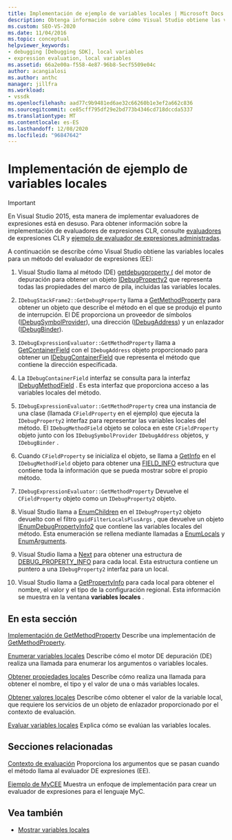 ```yaml
---
title: Implementación de ejemplo de variables locales | Microsoft Docs
description: Obtenga información sobre cómo Visual Studio obtiene las variables locales para un método del evaluador de expresiones en este artículo.
ms.custom: SEO-VS-2020
ms.date: 11/04/2016
ms.topic: conceptual
helpviewer_keywords:
- debugging [Debugging SDK], local variables
- expression evaluation, local variables
ms.assetid: 66a2e00a-f558-4e87-96b8-5ecf5509e04c
author: acangialosi
ms.author: anthc
manager: jillfra
ms.workload:
- vssdk
ms.openlocfilehash: aad77c9b9481ed6ae32c66260b1e3ef2a662c836
ms.sourcegitcommit: ce85cff795df29e2bd773b4346cd718dccda5337
ms.translationtype: MT
ms.contentlocale: es-ES
ms.lasthandoff: 12/08/2020
ms.locfileid: "96847642"
---
```

# <a name="sample-implementation-of-locals"></a>Implementación de ejemplo de variables locales
> [!IMPORTANT]
> En Visual Studio 2015, esta manera de implementar evaluadores de expresiones está en desuso. Para obtener información sobre la implementación de evaluadores de expresiones CLR, consulte [evaluadores](https://github.com/Microsoft/ConcordExtensibilitySamples/wiki/CLR-Expression-Evaluators) de expresiones CLR y [ejemplo de evaluador de expresiones administradas](https://github.com/Microsoft/ConcordExtensibilitySamples/wiki/Managed-Expression-Evaluator-Sample).

 A continuación se describe cómo Visual Studio obtiene las variables locales para un método del evaluador de expresiones (EE):

1. Visual Studio llama al método (DE) [getdebugproperty (](../../extensibility/debugger/reference/idebugstackframe2-getdebugproperty.md) del motor de depuración para obtener un objeto [IDebugProperty2](../../extensibility/debugger/reference/idebugproperty2.md) que representa todas las propiedades del marco de pila, incluidas las variables locales.

2. `IDebugStackFrame2::GetDebugProperty` llama a [GetMethodProperty](../../extensibility/debugger/reference/idebugexpressionevaluator-getmethodproperty.md) para obtener un objeto que describe el método en el que se produjo el punto de interrupción. El DE proporciona un proveedor de símbolos ([IDebugSymbolProvider](../../extensibility/debugger/reference/idebugsymbolprovider.md)), una dirección ([IDebugAddress](../../extensibility/debugger/reference/idebugaddress.md)) y un enlazador ([IDebugBinder](../../extensibility/debugger/reference/idebugbinder.md)).

3. `IDebugExpressionEvaluator::GetMethodProperty` llama a [GetContainerField](../../extensibility/debugger/reference/idebugsymbolprovider-getcontainerfield.md) con el `IDebugAddress` objeto proporcionado para obtener un [IDebugContainerField](../../extensibility/debugger/reference/idebugcontainerfield.md) que representa el método que contiene la dirección especificada.

4. La `IDebugContainerField` interfaz se consulta para la interfaz [IDebugMethodField](../../extensibility/debugger/reference/idebugmethodfield.md) . Es esta interfaz que proporciona acceso a las variables locales del método.

5. `IDebugExpressionEvaluator::GetMethodProperty` crea una instancia de una clase (llamada `CFieldProperty` en el ejemplo) que ejecuta la `IDebugProperty2` interfaz para representar las variables locales del método. El `IDebugMethodField` objeto se coloca en este `CFieldProperty` objeto junto con los `IDebugSymbolProvider` `IDebugAddress` objetos, y `IDebugBinder` .

6. Cuando `CFieldProperty` se inicializa el objeto, se llama a [GetInfo](../../extensibility/debugger/reference/idebugfield-getinfo.md) en el `IDebugMethodField` objeto para obtener una [FIELD_INFO](../../extensibility/debugger/reference/field-info.md) estructura que contiene toda la información que se pueda mostrar sobre el propio método.

7. `IDebugExpressionEvaluator::GetMethodProperty` Devuelve el `CFieldProperty` objeto como un `IDebugProperty2` objeto.

8. Visual Studio llama a [EnumChildren](../../extensibility/debugger/reference/idebugproperty2-enumchildren.md) en el `IDebugProperty2` objeto devuelto con el filtro `guidFilterLocalsPlusArgs` , que devuelve un objeto [IEnumDebugPropertyInfo2](../../extensibility/debugger/reference/ienumdebugpropertyinfo2.md) que contiene las variables locales del método. Esta enumeración se rellena mediante llamadas a [EnumLocals](../../extensibility/debugger/reference/idebugmethodfield-enumlocals.md) y [EnumArguments](../../extensibility/debugger/reference/idebugmethodfield-enumarguments.md).

9. Visual Studio llama a [Next](../../extensibility/debugger/reference/ienumdebugpropertyinfo2-next.md) para obtener una estructura de [DEBUG_PROPERTY_INFO](../../extensibility/debugger/reference/debug-property-info.md) para cada local. Esta estructura contiene un puntero a una `IDebugProperty2` interfaz para un local.

10. Visual Studio llama a [GetPropertyInfo](../../extensibility/debugger/reference/idebugproperty2-getpropertyinfo.md) para cada local para obtener el nombre, el valor y el tipo de la configuración regional. Esta información se muestra en la ventana **variables locales** .

## <a name="in-this-section"></a>En esta sección
 [Implementación de GetMethodProperty](../../extensibility/debugger/implementing-getmethodproperty.md) Describe una implementación de [GetMethodProperty](../../extensibility/debugger/reference/idebugexpressionevaluator-getmethodproperty.md).

 [Enumerar variables locales](../../extensibility/debugger/enumerating-locals.md) Describe cómo el motor DE depuración (DE) realiza una llamada para enumerar los argumentos o variables locales.

 [Obtener propiedades locales](../../extensibility/debugger/getting-local-properties.md) Describe cómo realiza una llamada para obtener el nombre, el tipo y el valor de una o más variables locales.

 [Obtener valores locales](../../extensibility/debugger/getting-local-values.md) Describe cómo obtener el valor de la variable local, que requiere los servicios de un objeto de enlazador proporcionado por el contexto de evaluación.

 [Evaluar variables locales](../../extensibility/debugger/evaluating-locals.md) Explica cómo se evalúan las variables locales.

## <a name="related-sections"></a>Secciones relacionadas
 [Contexto de evaluación](../../extensibility/debugger/evaluation-context.md) Proporciona los argumentos que se pasan cuando el método llama al evaluador DE expresiones (EE).

 [Ejemplo de MyCEE](/previous-versions/) Muestra un enfoque de implementación para crear un evaluador de expresiones para el lenguaje MyC.

## <a name="see-also"></a>Vea también
- [Mostrar variables locales](../../extensibility/debugger/displaying-locals.md)